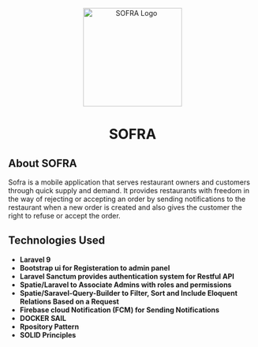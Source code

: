 <p align="center">
    <img src="public/img/logo.png" width="200" height="200" alt="SOFRA Logo">
     <h1 align="center">SOFRA</h1>
</p>

## About SOFRA

 Sofra is a mobile application that serves restaurant owners and customers through quick supply and demand. It provides restaurants with freedom in the way of rejecting or accepting an order by sending notifications to the restaurant when a new order is created and also gives the customer the right to refuse or accept the order. 
## Technologies Used

- **Laravel 9**
- **Bootstrap ui for Registeration to admin panel**
- **Laravel Sanctum provides authentication system for Restful API**
- **Spatie/Laravel to Associate Admins with roles and permissions**
- **Spatie/Saravel-Query-Builder to Filter, Sort and Include Eloquent Relations Based on a Request**
- **Firebase cloud Notification (FCM) for Sending Notifications**
- **DOCKER SAIL**
- **Rpository Pattern**
- **SOLID Principles**

